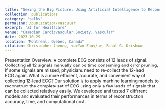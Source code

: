```yaml
---
title: "Seeing the Big Picture: Using Artificial Intelligence to Reconstruct the 12-Lead ECG"
collection: publications
category: "talks"
permalink: /publication/Vascular
excerpt: 'AI for Healthcare'
venue: "Canadian Cardiovascular Society, Vascular"
date: 2023-10-29
location: "Montreal, Quebec, Canada"
citation: Christopher Cheung, <u>Yan Zhu</u>, Rahul G. Krishnan
---
```


Presentation Overview: A complete ECG consists of 12 leads of signal. Collecting all 12 signals manually can be time consuming and error pruning; If some signals are missed, physicians need to re-collect the 12-lead ECG again. What is a more efficient, accurate, and convenient way of  collecting 12-lead ECG? Our solution is to apply machine learning models to reconstruct the complete set of ECG using only a few leads of signals that can be collected relatively easily. We developed and tested 7 different models and evaluated their performances in terms of reconstruction accuracy, time, and computational cost.
